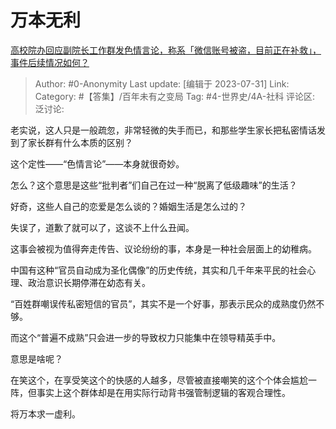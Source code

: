 # 万本无利
[高校院办回应副院长工作群发色情言论，称系「微信账号被盗，目前正在补救」，事件后续情况如何？](https://www.zhihu.com/question/533788981/answer/2495081751)

> Author: #0-Anonymity
> Last update: [编辑于 2023-07-31]
> Link:
> Category: #【答集】/百年未有之变局
> Tag: #4-世界史/4A-社科
> 评论区:
> 泛讨论:

老实说，这人只是一般疏忽，非常轻微的失手而已，和那些学生家长把私密情话发到了家长群有什么本质的区别？

这个定性——“色情言论”——本身就很奇妙。

怎么？这个意思是这些“批判者”们自己在过一种“脱离了低级趣味”的生活？

好奇，这些人自己的恋爱是怎么谈的？婚姻生活是怎么过的？

失误了，道歉了就可以了，这谈不上什么丑闻。

这事会被视为值得奔走传告、议论纷纷的事，本身是一种社会层面上的幼稚病。

中国有这种“官员自动成为圣化偶像”的历史传统，其实和几千年来平民的社会心理、政治意识长期停滞在幼态有关。

“百姓群嘲误传私密短信的官员”，其实不是一个好事，那表示民众的成熟度仍然不够。

而这个“普遍不成熟”只会进一步的导致权力只能集中在领导精英手中。

意思是啥呢？

在笑这个，在享受笑这个的快感的人越多，尽管被直接嘲笑的这个个体会尴尬一阵，但事实上这个群体却是在用实际行动背书强管制逻辑的客观合理性。

将万本求一虚利。
